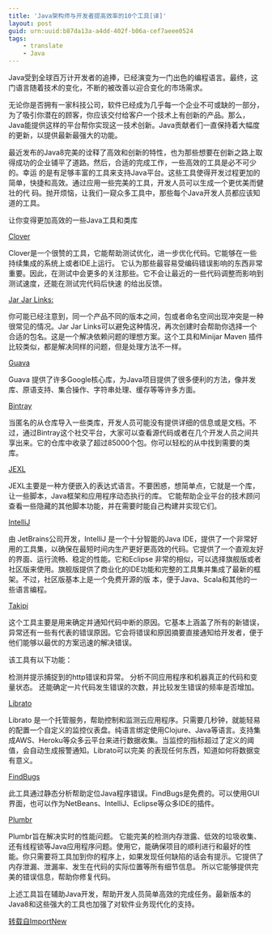 ```yaml
---
title: 'Java架构师与开发者提高效率的10个工具[译]'
layout: post
guid: urn:uuid:b87da13a-a4dd-402f-b06a-cef7aeee0524
tags:
    - translate
    - Java
---
```


Java受到全球百万计开发者的追捧，已经演变为一门出色的编程语言。最终，这门语言随着技术的变化，不断的被改善以迎合变化的市场需求。

无论你是否拥有一家科技公司，软件已经成为几乎每一个企业不可或缺的一部分，为了吸引你潜在的顾客，你应该交付给客户一个技术上有创新的产品。那么，Java能提供这样的平台帮你实现这一技术创新。Java贡献者们一直保持着大幅度的更新，以提供最新最强大的功能。

最近发布的Java8完美的诠释了高效和创新的特性，也为那些想要在创新之路上取得成功的企业铺平了道路。然后，合适的完成工作，一些高效的工具是必不可少的。幸运 的是有足够丰富的工具来支持Java平台。这些工具使得开发过程更加的简单，快捷和高效。通过应用一些完美的工具，开发人员可以生成一个更优美而健壮的代 码。抛开烦恼，让我们一窥众多工具中，那些每个Java开发人员都应该知道的工具。

让你变得更加高效的一些Java工具和类库

[Clover](https://www.atlassian.com/software/clover/overview)

Clover是一个很赞的工具，它能帮助测试优化，进一步优化代码。它能够在一些持续集成的系统上或者IDE上运行。 它认为那些最容易受编码错误影响的东西非常重要。因此，在测试中会更多的关注那些。它不会让最近的一些代码调整而影响到测试速度，还能在测试完代码后快速 的给出反馈。

[Jar Jar Links:](http://code.google.com/p/jarjar/)

你可能已经注意到，同一个产品不同的版本之间，包或者命名空间出现冲突是一种很常见的情况。Jar Jar Links可以避免这种情况，再次创建时会帮助你选择一个合适的包名。这是一个解决依赖问题的理想方案。这个工具和Minijar Maven 插件比较类似，都是解决同样的问题，但是处理方法不一样。

[Guava](https://github.com/google/guava)

Guava 提供了许多Google核心库，为Java项目提供了很多便利的方法，像并发库、原语支持、集合操作、字符串处理、缓存等等许多方面。

[Bintray](https://bintray.com/)

当匿名的从仓库导入一些类库，开发人员可能没有提供详细的信息或是文档。不过，通过Bintray这个社交平台，大家可以查看源代码或者在几个开发人员之间共享出来。它的仓库中收录了超过85000个包。你可以轻松的从中找到需要的类库。

[JEXL](http://commons.apache.org/proper/commons-jexl/)

JEXL主要是一种方便嵌入的表达式语言。不要困惑，想简单点，它就是一个库，让一些脚本，Java框架和应用程序动态执行的库。 它能帮助企业平台的技术顾问查看一些隐藏的其他脚本功能，并在需要时能自己构建并实现它们。

[IntelliJ](http://www.jetbrains.com/idea/)

由 JetBrains公司开发，IntelliJ 是一个十分智能的Java IDE，提供了一个非常好用的工具集，以确保在最短时间内生产更好更高效的代码。它提供了一个直观友好的界面、运行流畅、稳定的性能。它和Eclipse 非常的相似，可以选择旗舰版或者社区版来使用。旗舰版提供了商业化的IDE功能和完整的工具集并集成了最新的框架。不过，社区版基本上是一个免费开源的版 本，便于Java、Scala和其他的一些语言编程。

[Takipi](https://www.takipi.com/)

这个工具主要是用来确定并通知代码中断的原因。它基本上涵盖了所有的新错误，异常还有一些有代表的错误原因。它会将错误和原因摘要直接通知给开发者，便于他们能够以最优的方案迅速的解决错误。

该工具有以下功能：

检测并提示捕捉到的http错误和异常。
分析不同应用程序和机器真正的代码和变量状态。
还能确定一片代码发生错误的次数，并比较发生错误的频率是否增加。

[Librato](https://www.takipi.com/)

Librato 是一个托管服务，帮助控制和监测云应用程序。只需要几秒钟，就能轻易的配置一个自定义的监控仪表盘。纯语言绑定使用Clojure、Java等语言。支持集成AWS、Heroku等众多云平台来进行数据收集。当监控的指标超过了定义的阈值，会自动生成报警通知。Librato可以完美 的表现任何东西，知道如何将数据变有意义。

[FindBugs](http://findbugs.sourceforge.net/)

此工具通过静态分析帮助定位Java程序错误。FindBugs是免费的。可以使用GUI界面，也可以作为NetBeans、IntelliJ、Eclipse等众多IDE的插件。

[Plumbr](https://plumbr.eu/)

Plumbr旨在解决实时的性能问题。 它能完美的检测内存泄露、低效的垃圾收集、还有线程锁等Java应用程序问题。使用它，能确保项目的顺利进行和最好的性能。你只需要将工具加到你的程序上，如果发现任何缺陷的话会有提示。它提供了内存泄漏、泄漏率、发生在代码的实际位置等所有细节信息。 所以它能够提供完美的错误信息，帮助你修复代码。

上述工具旨在辅助Java开发，帮助开发人员简单高效的完成任务。最新版本的Java8和这些强大的工具也加强了对软件业务现代化的支持。

[转载自ImportNew][1]



  [1]: http://www.importnew.com/14624.html
  
